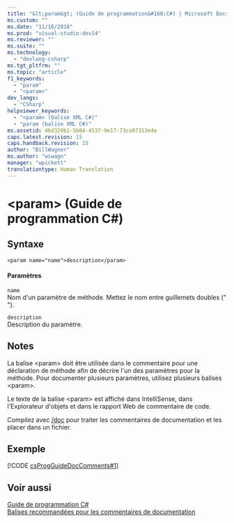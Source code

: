 ```yaml
---
title: "&lt;param&gt; (Guide de programmation&#160;C#) | Microsoft Docs"
ms.custom: ""
ms.date: "11/16/2016"
ms.prod: "visual-studio-dev14"
ms.reviewer: ""
ms.suite: ""
ms.technology: 
  - "devlang-csharp"
ms.tgt_pltfrm: ""
ms.topic: "article"
f1_keywords: 
  - "param"
  - "<param>"
dev_langs: 
  - "CSharp"
helpviewer_keywords: 
  - "<param> (balise XML C#)"
  - "param (balise XML C#)"
ms.assetid: 46d329b1-5b84-4537-9e17-73ca97313e4e
caps.latest.revision: 15
caps.handback.revision: 15
author: "BillWagner"
ms.author: "wiwagn"
manager: "wpickett"
translationtype: Human Translation
---
```

# &lt;param&gt; (Guide de programmation&#160;C#)
## Syntaxe  
  
```  
<param name="name">description</param>  
```  
  
#### Paramètres  
 `name`  
 Nom d'un paramètre de méthode.  Mettez le nom entre guillemets doubles \(" "\).  
  
 `description`  
 Description du paramètre.  
  
## Notes  
 La balise \<param\> doit être utilisée dans le commentaire pour une déclaration de méthode afin de décrire l'un des paramètres pour la méthode.  Pour documenter plusieurs paramètres, utilisez plusieurs balises \<param\>.  
  
 Le texte de la balise \<param\> est affiché dans IntelliSense, dans l'Explorateur d'objets et dans le rapport Web de commentaire de code.  
  
 Compilez avec [\/doc](../../../csharp/language-reference/compiler-options/doc-compiler-option.md) pour traiter les commentaires de documentation et les placer dans un fichier.  
  
## Exemple  
 [!CODE [csProgGuideDocComments#1](../CodeSnippet/VS_Snippets_VBCSharp/csProgGuideDocComments#1)]  
  
## Voir aussi  
 [Guide de programmation C\#](../../../csharp/programming-guide/index.md)   
 [Balises recommandées pour les commentaires de documentation](../../../csharp/programming-guide/xmldoc/recommended-tags-for-documentation-comments.md)